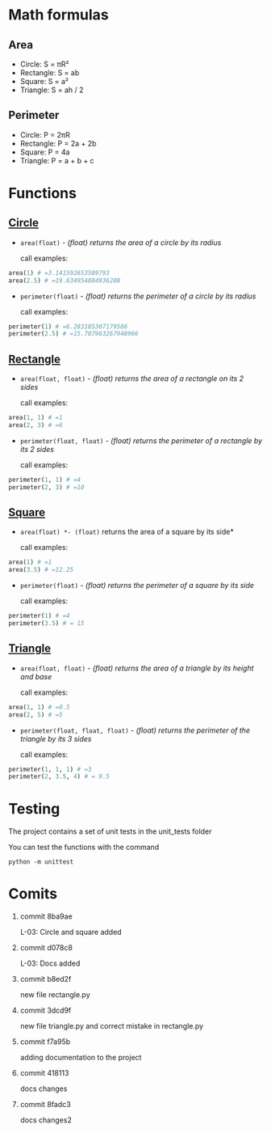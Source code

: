 # Math formulas
## Area
- Circle: S = πR²
- Rectangle: S = ab
- Square: S = a²
- Triangle: S = ah / 2

## Perimeter
- Circle: P = 2πR
- Rectangle: P = 2a + 2b
- Square: P = 4a
- Triangle: P = a + b + c




# Functions
## [Circle](/circle.py)
- `area(float)` *- (float) returns the area of a circle by its radius*

    call examples:
```python
area(1) # =3.141592653589793
area(2.5) # =19.634954084936208
```
- `perimeter(float)` *- (float) returns the perimeter of a circle by its radius*

    call examples:
```python
perimeter(1) # =6.283185307179586
perimeter(2.5) # =15.707963267948966
```

## [Rectangle](/rectangle.py)
- `area(float, float)` *- (float) returns the area of a rectangle on its 2 sides*

    call examples:
```python
area(1, 1) # =1
area(2, 3) # =6
```
- `perimeter(float, float)` *- (float) returns the perimeter of a rectangle by its 2 sides*

    call examples:
```python
perimeter(1, 1) # =4
perimeter(2, 3) # =10
```

## [Square](/square.py)
- `area(float) *- (float)` returns the area of a square by its side*

    call examples:
```python
area(1) # =1
area(3.5) # =12.25
```
- `perimeter(float)` *- (float) returns the perimeter of a square by its side*

    call examples:
```python
perimeter(1) # =4
perimeter(3.5) # = 15
```

## [Triangle](/triangle.py) 
- `area(float, float)` *- (float) returns the area of a triangle by its height and base*

    call examples:
```python
area(1, 1) # =0.5
area(2, 5) # =5
```
- `perimeter(float, float, float)` *- (float) returns the perimeter of the triangle by its 3 sides*

    call examples:
```python
perimeter(1, 1, 1) # =3
perimeter(2, 3.5, 4) # = 9.5
```

# Testing
The project contains a set of unit tests in the unit_tests folder

You can test the functions with the command
```
python -m unittest
```

# Comits
1. commit 8ba9ae

    L-03: Circle and square added
2. commit d078c8

    L-03: Docs added
3. commit b8ed2f

    new file rectangle.py
4. commit 3dcd9f

    new file triangle.py and correct mistake in rectangle.py
5. commit f7a95b

    adding documentation to the project
6. commit 418113

    docs changes

7. commit 8fadc3

    docs changes2